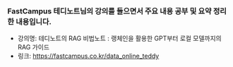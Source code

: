 ### FastCampus 테디노트님의 강의를 들으면서 주요 내용 공부 및 요약 정리한 내용입니다. 


- 강의명: 테디노트의 RAG 비법노트 : 랭체인을 활용한 GPT부터 로컬 모델까지의 RAG 가이드
- 링크: https://fastcampus.co.kr/data_online_teddy

